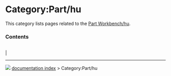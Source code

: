 # Category:Part/hu
This category lists pages related to the [Part Workbench/hu](Part_Workbench/hu.md).

### Contents

|     |     |     |
| --- | --- | --- |
|



---
![](images/Button_right.svg) [documentation index](../README.md) > Category:Part/hu
